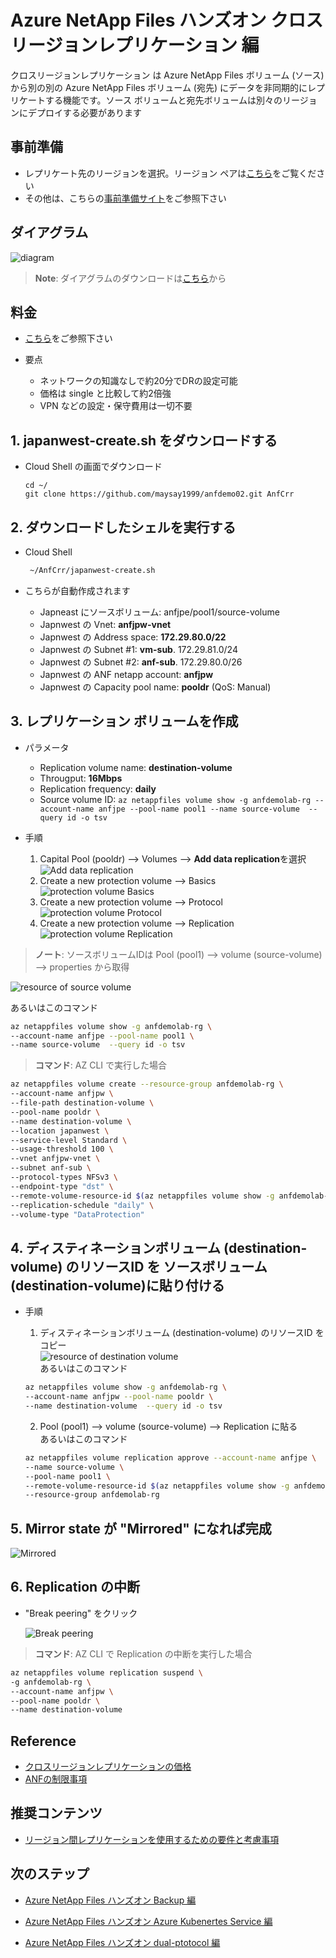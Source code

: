 # Azure NetApp Files ハンズオン クロスリージョンレプリケーション 編

クロスリージョンレプリケーション は Azure NetApp Files ボリューム (ソース) から別の別の Azure NetApp Files ボリューム (宛先) にデータを非同期的にレプリケートする機能です。ソース ボリュームと宛先ボリュームは別々のリージョンにデプロイする必要があります

## 事前準備

* レプリケート先のリージョンを選択。リージョン ペアは[こちら](https://docs.microsoft.com/ja-jp/azure/azure-netapp-files/cross-region-replication-introduction#azure-regional-pairs)をご覧ください
* その他は、こちらの[事前準備サイト](https://github.com/maysay1999/tipstricks/blob/main/anf-demo-creation.md)をご参照下さい

## ダイアグラム

![diagram](https://github.com/maysay1999/anfdemo02/blob/main/images/anf-crr-diagram.png)

> **Note**:  ダイアグラムのダウンロードは[こちら](https://github.com/maysay1999/anfdemo02/blob/main/pdfs/220302_hands-on_diagram_crr.pdf)から

## 料金

* [こちら](https://azure.microsoft.com/ja-jp/pricing/details/netapp/)をご参照下さい

* 要点  
  * ネットワークの知識なしで約20分でDRの設定可能  
  * 価格は single と比較して約2倍強
  * VPN などの設定・保守費用は一切不要  

## 1. japanwest-create.sh をダウンロードする

* Cloud Shell の画面でダウンロード

  ```git
  cd ~/
  git clone https://github.com/maysay1999/anfdemo02.git AnfCrr
  ```

## 2. ダウンロードしたシェルを実行する

* Cloud Shell

  ```bash
   ~/AnfCrr/japanwest-create.sh
  ```

* こちらが自動作成されます
  * Japneast にソースボリューム: anfjpe/pool1/source-volume  
  * Japnwest の Vnet: **anfjpw-vnet**  
  * Japnwest の Address space:  **172.29.80.0/22**  
  * Japnwest の Subnet #1: **vm-sub**.  172.29.81.0/24  
  * Japnwest の Subnet #2: **anf-sub**.  172.29.80.0/26  
  * Japnwest の ANF netapp account: **anfjpw**  
  * Japnwest の Capacity pool name: **pooldr** (QoS: Manual)  

## 3. レプリケーション ボリュームを作成

* パラメータ
  * Replication volume name: **destination-volume**  
  * Througput: **16Mbps**  
  * Replication frequency: **daily**  
  * Source volume ID: `az netappfiles volume show -g anfdemolab-rg --account-name anfjpe --pool-name pool1 --name source-volume  --query id -o tsv`  

* 手順  
  1. Capital Pool (pooldr) --> Volumes --> **Add data replication**を選択  
     ![Add data replication](https://github.com/maysay1999/anfdemo02/blob/main/images/anf-crr-replication_volume.png)  
  2. Create a new protection volume --> Basics  
     ![protection volume Basics](https://github.com/maysay1999/anfdemo02/blob/main/images/anf-crr-replication_volume2.png)  
  3. Create a new protection volume --> Protocol  
     ![protection volume Protocol](https://github.com/maysay1999/anfdemo02/blob/main/images/anf-crr-replication_volume3.png)  
  4. Create a new protection volume --> Replication
    ![protection volume Replication](https://github.com/maysay1999/anfdemo02/blob/main/images/anf-crr-replication_volume4.png)  

> **ノート**:  ソースボリュームIDは Pool (pool1) --> volume (source-volume) --> properties から取得  

   ![resource of source volume](https://github.com/maysay1999/anfdemo02/blob/main/images/anf-crr-volumeid_src.png)  
  
  あるいはこのコマンド  

  ```bash
  az netappfiles volume show -g anfdemolab-rg \
  --account-name anfjpe --pool-name pool1 \
  --name source-volume  --query id -o tsv
  ```

> **コマンド**:  AZ CLI で実行した場合

  ```bash
  az netappfiles volume create --resource-group anfdemolab-rg \
  --account-name anfjpw \
  --file-path destination-volume \
  --pool-name pooldr \
  --name destination-volume \
  --location japanwest \
  --service-level Standard \
  --usage-threshold 100 \
  --vnet anfjpw-vnet \
  --subnet anf-sub \
  --protocol-types NFSv3 \
  --endpoint-type "dst" \
  --remote-volume-resource-id $(az netappfiles volume show -g anfdemolab-rg --account-name anfjpe --pool-name pool1 --name source-volume  --query id -o tsv) \
  --replication-schedule "daily" \
  --volume-type "DataProtection"
  ```

## 4. ディスティネーションボリューム (destination-volume) のリソースID を ソースボリューム (destination-volume)に貼り付ける

* 手順  
  1. ディスティネーションボリューム (destination-volume) のリソースID をコピー  
     ![resource of destination volume](https://github.com/maysay1999/anfdemo02/blob/main/images/anf-crr-volumeid_dst.png)  
     あるいはこのコマンド

  ```bash
  az netappfiles volume show -g anfdemolab-rg \
  --account-name anfjpw --pool-name pooldr \
  --name destination-volume  --query id -o tsv
  ```

  2. Pool (pool1) --> volume (source-volume) --> Replication に貼る  
    あるいはこのコマンド

  ```bash
  az netappfiles volume replication approve --account-name anfjpe \
  --name source-volume \
  --pool-name pool1 \
  --remote-volume-resource-id $(az netappfiles volume show -g anfdemolab-rg --account-name anfjpw --pool-name pooldr --name destination-volume  --query id -o tsv) \
  --resource-group anfdemolab-rg
  ```

## 5. Mirror state が "Mirrored" になれば完成

  ![Mirrored](https://github.com/maysay1999/anfdemo02/blob/main/images/anf-crr-mirrored.png)  

## 6. Replication の中断

* "Break peering" をクリック

  ![Break peering](https://github.com/maysay1999/anfdemo02/blob/main/images/anf-crr-suspend.png)  

> **コマンド**:  AZ CLI で Replication の中断を実行した場合

  ```bash
  az netappfiles volume replication suspend \
  -g anfdemolab-rg \
  --account-name anfjpw \
  --pool-name pooldr \
  --name destination-volume
  ```

## Reference

* [クロスリージョンレプリケーションの価格](https://azure.microsoft.com/ja-jp/pricing/details/netapp/)
* [ANFの制限事項](https://docs.microsoft.com/ja-jp/azure/azure-netapp-files/azure-netapp-files-resource-limits)

## 推奨コンテンツ

* [リージョン間レプリケーションを使用するための要件と考慮事項](https://docs.microsoft.com/ja-jp/azure/azure-netapp-files/cross-region-replication-requirements-considerations)

## 次のステップ

* [Azure NetApp Files ハンズオン Backup 編](https://github.com/maysay1999/tipstricks/blob/main/anf-backup.md)

* [Azure NetApp Files ハンズオン Azure Kubenertes Service 編](https://github.com/maysay1999/anfdemo01/blob/main/README.md)

* [Azure NetApp Files ハンズオン dual-ptotocol 編](https://github.com/maysay1999/tipstricks/blob/main/anf-dual-protocol.md)